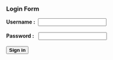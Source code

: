 <!DOCTYPE html>
<html>
<head>
<title>!WelCome!</title>
</head>
<body>
   <div id='content' ng-controller='LoginController'>
    <div class="container">
        <form class="form-signin" role="form" ng-submit="login()">
            <h3 class="form-signin-heading">Login Form</h3>
            <span><b>Username :</b>&nbsp; <input type=type="text" ng-model="username"
                class="form-control" ng-model="user.name" required> </span> </br>
            </br> <span><b>Password :</b>&nbsp;&nbsp; <input type=type="text" ng-model="password"
                class="form-control" ng-model="user.password" required> </span>
            <br><br>
            <button class="btn btn-lg btn-primary btn-block" type="submit">
                <b>Sign in</b>
            </button>
        </form>
    </div>
    <!-- /container -->
</div>
</body>
</html>

